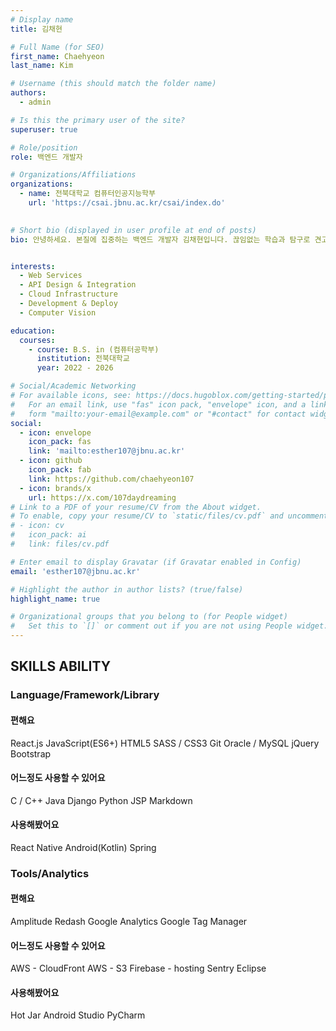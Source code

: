 ```yaml
---
# Display name
title: 김채현

# Full Name (for SEO)
first_name: Chaehyeon
last_name: Kim

# Username (this should match the folder name)
authors:
  - admin

# Is this the primary user of the site?
superuser: true

# Role/position
role: 백엔드 개발자

# Organizations/Affiliations
organizations:
  - name: 전북대학교 컴퓨터인공지능학부
    url: 'https://csai.jbnu.ac.kr/csai/index.do'
  

# Short bio (displayed in user profile at end of posts)
bio: 안녕하세요. 본질에 집중하는 백엔드 개발자 김채현입니다. 끊임없는 학습과 탐구로 견고한 시스템을 설계하고, 문제 해결에 집중하는 과정에서 성장을 느낍니다. 새로운 기술을 두려워하지 않고, 본질에 충실한 개발을 통해 가치 있는 솔루션을 만들어가는 것이 제 목표입니다. 잔잔하지만 깊이 있는 물처럼, 차분하면서도 깊이 있는 지식과 경험을 바탕으로 실질적인 가치를 더할 수 있는 개발자가 되겠습니다.


interests:
  - Web Services
  - API Design & Integration
  - Cloud Infrastructure
  - Development & Deploy
  - Computer Vision

education:
  courses:
    - course: B.S. in (컴퓨터공학부)
      institution: 전북대학교
      year: 2022 - 2026

# Social/Academic Networking
# For available icons, see: https://docs.hugoblox.com/getting-started/page-builder/#icons
#   For an email link, use "fas" icon pack, "envelope" icon, and a link in the
#   form "mailto:your-email@example.com" or "#contact" for contact widget.
social:
  - icon: envelope
    icon_pack: fas
    link: 'mailto:esther107@jbnu.ac.kr'
  - icon: github
    icon_pack: fab
    link: https://github.com/chaehyeon107
  - icon: brands/x
    url: https://x.com/107daydreaming
# Link to a PDF of your resume/CV from the About widget.
# To enable, copy your resume/CV to `static/files/cv.pdf` and uncomment the lines below.
# - icon: cv
#   icon_pack: ai
#   link: files/cv.pdf

# Enter email to display Gravatar (if Gravatar enabled in Config)
email: 'esther107@jbnu.ac.kr'

# Highlight the author in author lists? (true/false)
highlight_name: true

# Organizational groups that you belong to (for People widget)
#   Set this to `[]` or comment out if you are not using People widget.
---
```

<!-- layouts/partials/views/community/tech_stack.html -->
<!-- Skills Section -->
<section id="skills" class="skills-section">
  <h2>SKILLS ABILITY</h2>

  <!-- Language/Framework/Library -->
  <div class="skills-category">
    <h3>Language/Framework/Library</h3>
    <h4>편해요</h4>
    <div class="skill-icons">
      <span class="skill">React.js</span>
      <span class="skill">JavaScript(ES6+)</span>
      <span class="skill">HTML5</span>
      <span class="skill">SASS / CSS3</span>
      <span class="skill">Git</span>
      <span class="skill">Oracle / MySQL</span>
      <span class="skill">jQuery</span>
      <span class="skill">Bootstrap</span>
    </div>
    <h4>어느정도 사용할 수 있어요</h4>
    <div class="skill-icons">
      <span class="skill">C / C++</span>
      <span class="skill">Java</span>
      <span class="skill">Django</span>
      <span class="skill">Python</span>
      <span class="skill">JSP</span>
      <span class="skill">Markdown</span>
    </div>
    <h4>사용해봤어요</h4>
    <div class="skill-icons">
      <span class="skill">React Native</span>
      <span class="skill">Android(Kotlin)</span>
      <span class="skill">Spring</span>
    </div>
  </div>

  <!-- Tools/Analytics -->
  <div class="skills-category">
    <h3>Tools/Analytics</h3>
    <h4>편해요</h4>
    <div class="skill-icons">
      <span class="skill">Amplitude</span>
      <span class="skill">Redash</span>
      <span class="skill">Google Analytics</span>
      <span class="skill">Google Tag Manager</span>
    </div>
    <h4>어느정도 사용할 수 있어요</h4>
    <div class="skill-icons">
      <span class="skill">AWS - CloudFront</span>
      <span class="skill">AWS - S3</span>
      <span class="skill">Firebase - hosting</span>
      <span class="skill">Sentry</span>
      <span class="skill">Eclipse</span>
    </div>
    <h4>사용해봤어요</h4>
    <div class="skill-icons">
      <span class="skill">Hot Jar</span>
      <span class="skill">Android Studio</span>
      <span class="skill">PyCharm</span>
    </div>
  </div>
</section>
